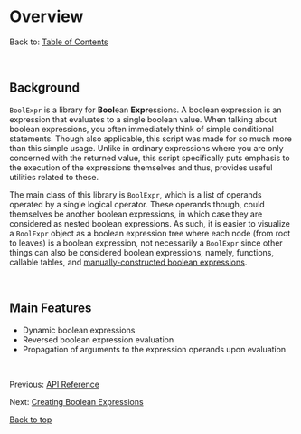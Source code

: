 # Overview

Back to: [Table of Contents](index.md)

<br/>

## Background

```BoolExpr``` is a library for **Bool**ean **Expr**essions. A boolean expression is an expression that evaluates to a single boolean value. When talking about boolean expressions, you often immediately think of simple conditional statements. Though also applicable, this script was made for so much more than this simple usage. Unlike in ordinary expressions where you are only concerned with the returned value, this script specifically puts emphasis to the execution of the expressions themselves and thus, provides useful utilities related to these.

The main class of this library is ```BoolExpr```, which is a list of operands operated by a single logical operator. These operands though, could themselves be another boolean expressions, in which case they are considered as nested boolean expressions. As such, it is easier to visualize a ```BoolExpr``` object as a boolean expression tree where each node (from root to leaves) is a boolean expression, not necessarily a ```BoolExpr``` since other things can also be considered boolean expressions, namely, functions, callable tables, and [manually-constructed boolean expressions](0_api-reference.md/#interface).

<br/>

## Main Features

- Dynamic boolean expressions
- Reversed boolean expression evaluation
- Propagation of arguments to the expression operands upon evaluation

<br/>

Previous: [API Reference](0_api-reference.md)

Next: [Creating Boolean Expressions](2_creating-boolean-expressions.md)

[Back to top](#overview)
